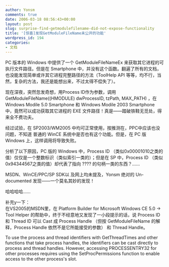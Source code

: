```yaml
---
author: Yonsm
comments: true
date: 2006-03-18 08:56:43+00:00
layout: post
slug: surprise-find-getmodulefilename-did-not-expose-functionality
title: '[惊喜]发现GetModuleFileName未公开的功能'
wordpress_id: 194
categories:
- 文档
---
```


PC 版本的 Windows 中提供了一个 GetModuleFileNameEx 来获取其它进程的可执行文件路径。但是在 Smartphone 中，并没有这个函数。翻遍了所有的文档，也没能发现简单或许其它进程完整路径的方法（ToolHelp API 等等，均不行，当然，复杂的方法，我还是能想出来，不过太得不偿失了）。  
  
现在深夜，突然忽发奇想，用Process ID作为参数，调用 GetModuleFileName((HMODULE) dwProcessID, tzPath, MAX_PATH) ，在 Windows Modile 5.0 Smartphone 和 Windows Modile 2003 Smartphone 中，竟然可以成功获取其它进程的 EXE 文件路径！真是——踏破铁鞋无觅处，得来全不费功夫。  
  
经过试验，在 SP2003/WM2005 中均可正常使用，按推测在，PPC中应该也没问题，不知道 普通的 WinCE 系统中是否也有这个功能。但是，在 PC 版 Windows 上，这样调用将导致失败。  
  
分析了以下原因，PC 版的 Windows 中，Process ID （类似0x00001010之类的值）仅仅是一个整数标识（类似索引一类的）；但是在 SP 中，Process ID （类似0x94344567之类的值）却代表了指向 ???? 的句柄一类的东西？……  
  
MSDN、WinCE/PPC/SP SDK以 及网上均未提及，Yonsm 绝对的 Un-documented 发现——一个莫名其妙的发现！  
  
哈哈哈哈……  
  
补充y一下：  
在VS2005的MSDN里，在 Platform Builder for Microsoft Windows CE 5.0 -> Tool Helper 的帮助中，终于不经意地又发现了一小段提示的话，说 Process ID 和 Thread ID 可以 Cast 成 Process Handle （但按 GetModuleFileName 的解释，Process Handle 依然不是它所能接受的参数） 和 Thread Handle。  
  
To use the process and thread identifiers with GetThreadTimes and other functions that take process handles, the identifiers can be cast directly to process and thread handles. However, accessing PROCESSENTRY32 for other processes requires using the SetProcPermissions function to enable access to the other process's slot.
